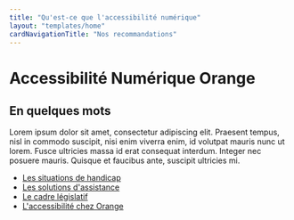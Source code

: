```yaml
---
title: "Qu'est-ce que l'accessibilité numérique"
layout: "templates/home"
cardNavigationTitle: "Nos recommandations"
---
```


# Accessibilité Numérique Orange

## En quelques mots

Lorem ipsum dolor sit amet, consectetur adipiscing elit. Praesent tempus, nisl in commodo suscipit, nisi enim viverra enim, id volutpat mauris nunc ut lorem. Fusce ultricies massa id erat consequat interdum. Integer nec posuere mauris. Quisque et faucibus ante, suscipit ultricies mi.

<ul class="list-inline">
  <li class="list-inline-item pb-2">
    <a href="les-situations-de-handicap" class="btn btn-secondary btn-sm">Les situations de handicap</a>
  </li>
  <li class="list-inline-item pb-2">
    <a href="solutions-assistance" class="btn btn-secondary btn-sm">Les solutions d'assistance</a>
  </li>
  <li class="list-inline-item pb-2">
    <a href="le-cadre-legislatif" class="btn btn-secondary btn-sm">Le cadre législatif</a>
  </li>
  <li class="list-inline-item pb-2">
    <a href="accessibilite-chez-orange" class="btn btn-secondary btn-sm">L'accessibilité chez Orange</a>
  </li>
</ul>
